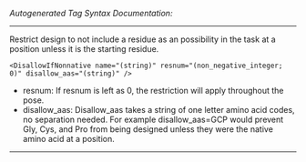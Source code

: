 _Autogenerated Tag Syntax Documentation:_

---
Restrict design to not include a residue as an possibility in the task at a position unless it is the starting residue.

```
<DisallowIfNonnative name="(string)" resnum="(non_negative_integer; 0)" disallow_aas="(string)" />
```

-   resnum: If resnum is left as 0, the restriction will apply throughout the pose.
-   disallow_aas: Disallow_aas takes a string of one letter amino acid codes, no separation needed. For example disallow_aas=GCP would prevent Gly, Cys, and Pro from being designed unless they were the native amino acid at a position.

---
